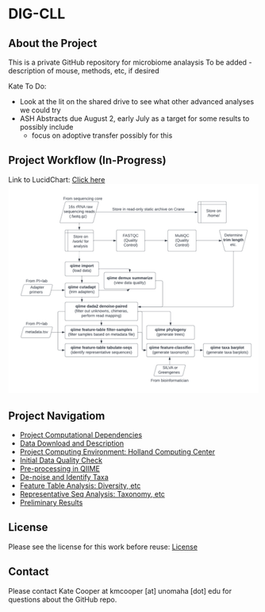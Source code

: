 # DIG-CLL 

## About the Project
This is a private GitHub repository for microbiome analaysis
To be added - description of mouse, methods, etc, if desired

Kate To Do:
- Look at the lit on the shared drive to see what other advanced analyses we could try
- ASH Abstracts due August 2, early July as a target for some results to possibly include 
  - focus on adoptive transfer possibly for this

## Project Workflow (In-Progress)
Link to LucidChart: [Click here](https://lucid.app/lucidchart/00d811e1-2a9d-42bc-b14b-11ca1f35a773/edit?viewport_loc=-45%2C494%2C1561%2C699%2C0_0&invitationId=inv_806fe481-b60f-4c04-ac4d-73850baadf0e#)
![image.png](https://github.com/christopherdangelo/DIG-CLL/blob/main/images/ElGamal_Microbiome_workflow.png)

## Project Navigatiom
- [Project Computational Dependencies](https://github.com/christopherdangelo/DIG-CLL/blob/main/markdown/project_dependencies.md)
- [Data Download and Description](https://github.com/christopherdangelo/DIG-CLL/blob/main/markdown/data_description.md)
- [Project Computing Environment: Holland Computing Center](https://hcc.unl.edu/)
- [Initial Data Quality Check](https://github.com/christopherdangelo/DIG-CLL/blob/main/markdown/initial_quality_check.md)
- [Pre-processing in QIIME](https://github.com/christopherdangelo/DIG-CLL/blob/main/markdown/qiime_preprocess.md)
- [De-noise and Identify Taxa](https://github.com/christopherdangelo/DIG-CLL/blob/main/markdown/denoise_id_taxa.md)
- [Feature Table Analysis: Diversity, etc](https://github.com/christopherdangelo/DIG-CLL/blob/main/markdown/feature_table_analysis.md)
- [Representative Seq Analysis: Taxonomy, etc]()
- [Preliminary Results](https://github.com/christopherdangelo/DIG-CLL/blob/main/markdown/preliminary_results.md)

## License
Please see the license for this work before reuse: [License](https://github.com/christopherdangelo/DIG-CLL/blob/main/LICENSE)

## Contact
Please contact Kate Cooper at kmcooper [at] unomaha [dot] edu for questions about the GitHub repo.
